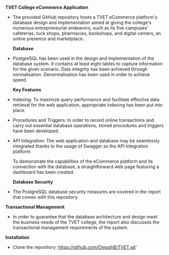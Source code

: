 **TVET College eCommerce Application**
- The provided GitHub repository hosts a TVET eCommerce platform's database design and implementation aimed at giving the college's numerous entrepreneurial endeavors, such as its five campuses' cafeterias, tuck shops, pharmacies, bookshops, and digital centers, an online presence and marketplace.


  **Database**
- PostgreSQL has been used in the design and implementation of the database system. It contains at least eight tables to capture information for the given scenario. Data integrity has been avhieved through normalisation. Denormalisation has been used in order to achieve speed.


  **Key Features**
- Indexing:
  To maximize query performance and facilitate effective data retrieval for the web application, appropriate indexing has been put into place.
  
- Procedures and Triggers:
  In order to record online transactions and carry out essential database operations, stored procedures and triggers have been developed.
  
- API Integration:
  The web application and database may be seamlessly integrated thanks to the usage of Swagger as the API integration platform.
  

  To demonstrate the capabilities of the eCommerce platform and its connection with the database, a straightforward web page featuring a dashboard has been created.


  **Database Security**
- The PostgreSQL database security measures are covered in the report that comes with this repository.

  
 **Transactional Management**
 - In order to guarantee that the database architecture and design meet the business needs of the TVET college, the report also discusses the transactional management requirements of the system.


 **Installation**
- Clone the repository: https://github.com/OmoshB/TVET.git'
